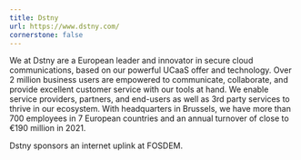 ```yaml
---
title: Dstny
url: https://www.dstny.com/
cornerstone: false
---
```


We at Dstny are a European leader and innovator in secure cloud
communications, based on our powerful UCaaS offer and technology. Over
2 million business users are empowered to communicate, collaborate,
and provide excellent customer service with our tools at hand. We
enable service providers, partners, and end-users as well as 3rd party
services to thrive in our ecosystem. With headquarters in Brussels, we
have more than 700 employees in 7 European countries and an annual
turnover of close to €190 million in 2021.

Dstny sponsors an internet uplink at FOSDEM.
